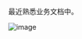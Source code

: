 最近熟悉业务文档中。

![image](https://github.com/user-attachments/assets/aaa226dc-279c-43bd-a516-36dbf11763d7)
